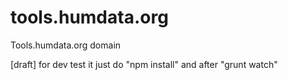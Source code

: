 # tools.humdata.org
Tools.humdata.org domain

[draft]
 for dev test it just do "npm install" and after "grunt watch"
